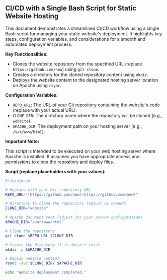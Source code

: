 ## CI/CD with a Single Bash Script for Static Website Hosting

This document demonstrates a streamlined CI/CD workflow using a single Bash script for managing your static website's deployment. It highlights key steps, configuration variables, and considerations for a smooth and automated deployment process.

**Key Functionalities:**

* Clones the website repository from the specified URL (replace `https://github.com/new`) using `git clone`.
* Creates a directory for the cloned repository content using `mkdir`.
* Deploys the website content to the designated hosting server location on Apache using `rsync`.

**Configuration Variables:**

* `REPO_URL`: The URL of your Git repository containing the website's code (replace with your actual URL).
* `CLONE_DIR`: The directory name where the repository will be cloned (e.g., `website`).
* `APACHE_DIR`: The deployment path on your hosting server (e.g., `/var/www/html`).

**Important Note:**

This script is intended to be executed on your web hosting server where Apache is installed. It assumes you have appropriate access and permissions to clone the repository and deploy files.

**Script (replace placeholders with your values):**

```bash
#!/bin/bash

# Replace with your Git repository URL
REPO_URL="[https://github.com/new](https://github.com/new)"

# Directory to clone the repository (adjust as needed)
CLONE_DIR="website"

# Apache document root (adjust for your server configuration)
APACHE_DIR="/var/www/html"

# Clone the repository
git clone $REPO_URL $CLONE_DIR

# Create the directory if it doesn't exist
mkdir -p $APACHE_DIR

# Deploy website content
rsync -avz $CLONE_DIR/ $APACHE_DIR

echo "Website deployment completed."
